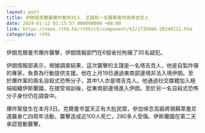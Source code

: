 ```yaml
---
layout: post
title: 伊朗就克爾曼爆炸案拘35人　主謀和一名襲擊者均為塔吉克人
date: 2024-01-12 01:15:57.000000000 +08:00
link: https://news.rthk.hk/rthk/ch/component/k2/1735884-20240112.htm
categories: rthk
---
```


伊朗克爾曼市爆炸襲擊，伊朗情報部門在6個省份拘捕了35名疑犯。

伊朗情報部表示，根據調查結果，這次襲擊的主謀是一名塔吉克人，他是自製炸彈的專家，負責為行動提供支援。他在上月19日通過東南部邊境非法入境伊朗。至於爆炸案的兩名自殺式恐怖分子，其中1人亦是塔吉克人。他通過社交媒體加入極端組織伊斯蘭國，在接受培訓後，從東南部邊境進入伊朗。至於另一名自殺式恐怖分子身份仍在調查中。

爆炸案發生在本月3日。克爾曼市當天正有大批民眾，參加悼念高級將領蘇萊曼尼遇襲身亡四周年活動，襲擊造成近100人死亡，280多人受傷。伊斯蘭國在第二天承認發動襲擊。
